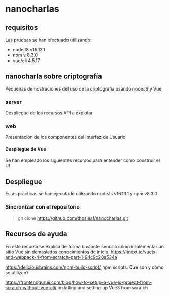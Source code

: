 # nanocharlas

## requisitos

Las pruebas se han efectuado utilizando:
- nodeJS v16.13.1
- npm v 8.3.0
- vue/cli 4.5.17

## nanocharla sobre criptografía

Pequeñas demostraciones del uso de la criptografía usando nodeJS y Vue

### server

Despliegue de los recursos API a explotar.

### web

Presentación de los componentes del Interfaz de Usuario

#### Despliegue de Vue

Se han empleado los siguientes recursos para entender cómo construir el UI


## Despliegue

Estas prácticas se han ejecutado utilizando nodeJs v16.13.1 y npm v8.3.0

### Sincronizar con el repositorio

> git clone https://github.com/thosleaf/nanocharlas.git



## Recursos de ayuda

En este recurso se explica de forma bastante sencilla cómo implementar un sitio Vue sin demasiados conocimientos de inicio.
https://itnext.io/vuejs-and-webpack-4-from-scratch-part-1-94c9c28a534a

https://deliciousbrains.com/npm-build-script/
npm scripts: Qué son y cómo se utilizan?

https://frontendguruji.com/blog/how-to-setup-a-vue-js-project-from-scratch-without-vue-cli/
installing and setting up Vue3 from scratch